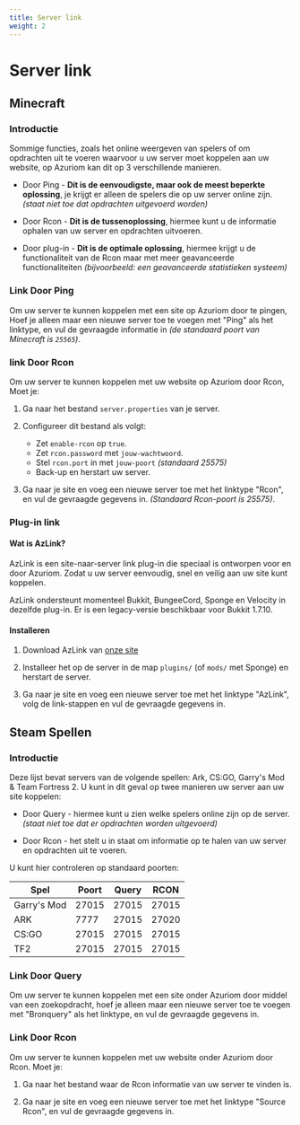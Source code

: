 ```yaml
---
title: Server link
weight: 2
---
```


# Server link

## Minecraft

### Introductie

Sommige functies, zoals het online weergeven van spelers of
om opdrachten uit te voeren waarvoor u uw server moet koppelen aan uw
website, op Azuriom kan dit op 3 verschillende manieren.

* Door Ping - **Dit is de eenvoudigste, maar ook de meest beperkte oplossing**, je krijgt er alleen
de spelers die op uw server online zijn. _(staat niet toe dat opdrachten uitgevoerd worden)_

* Door Rcon - **Dit is de tussenoplossing**, hiermee kunt u de informatie ophalen 
van uw server en opdrachten uitvoeren.

* Door plug-in - **Dit is de optimale oplossing**, hiermee krijgt u de functionaliteit van de Rcon
maar met meer geavanceerde functionaliteiten _(bijvoorbeeld: een geavanceerde statistieken systeem)_

### Link Door Ping

Om uw server te kunnen koppelen met een site op Azuriom door te pingen,
Hoef je alleen maar een nieuwe server toe te voegen met "Ping" als het linktype,
en vul de gevraagde informatie in _(de standaard poort van Minecraft is `25565`)_.

### link Door Rcon

Om uw server te kunnen koppelen met uw website op Azuriom door Rcon,
Moet je:

1. Ga naar het bestand `server.properties` van je server.

1. Configureer dit bestand als volgt:
    * Zet `enable-rcon` op `true`.
    * Zet `rcon.password` met `jouw-wachtwoord`.
    * Stel `rcon.port` in met `jouw-poort` _(standaard 25575)_
    * Back-up en herstart uw server.
   
1. Ga naar je site en voeg een nieuwe server toe met het linktype "Rcon",
en vul de gevraagde gegevens in. _(Standaard Rcon-poort is 25575)_.

### Plug-in link

#### Wat is AzLink?

AzLink is een site-naar-server link plug-in die speciaal is ontworpen voor en door Azuriom.
Zodat u uw server eenvoudig, snel en veilig aan uw site kunt koppelen.

AzLink ondersteunt momenteel Bukkit, BungeeCord, Sponge en Velocity in dezelfde plug-in.
Er is een legacy-versie beschikbaar voor Bukkit 1.7.10.

#### Installeren

1. Download AzLink van [onze site](https://azuriom.com/azlink)

1. Installeer het op de server in de map `plugins/` (of `mods/` met Sponge)
en herstart de server.

1. Ga naar je site en voeg een nieuwe server toe met het linktype "AzLink",
volg de link-stappen en vul de gevraagde gegevens in.

## Steam Spellen

### Introductie

Deze lijst bevat servers van de volgende spellen: Ark, CS:GO, Garry's Mod & Team Fortress 2.
U kunt in dit geval op twee manieren uw server aan uw site koppelen:

* Door Query - hiermee kunt u zien welke spelers
online zijn op de server. _(staat niet toe dat er opdrachten worden uitgevoerd)_

* Door Rcon - het stelt u in staat om informatie op te halen
van uw server en opdrachten uit te voeren.

U kunt hier controleren op standaard poorten:

|    Spel     | Poort | Query | RCON  |
| ----------- | ----- | ----- | ----- |
| Garry's Mod | 27015 | 27015 | 27015 |
|     ARK     | 7777  | 27015 | 27020 |
|   CS:GO     | 27015 | 27015 | 27015 |
|    TF2      | 27015 | 27015 | 27015 |

### Link Door Query

Om uw server te kunnen koppelen met een site onder Azuriom door
middel van een zoekopdracht, hoef je alleen maar een nieuwe server toe te voegen
met "Bronquery" als het linktype, en vul de gevraagde gegevens in.

### Link Door Rcon

Om uw server te kunnen koppelen met uw website onder Azuriom door Rcon.
Moet je:

1. Ga naar het bestand waar de Rcon informatie van uw server te vinden is.
   
1. Ga naar je site en voeg een nieuwe server toe met het linktype "Source Rcon",
en vul de gevraagde gegevens in.